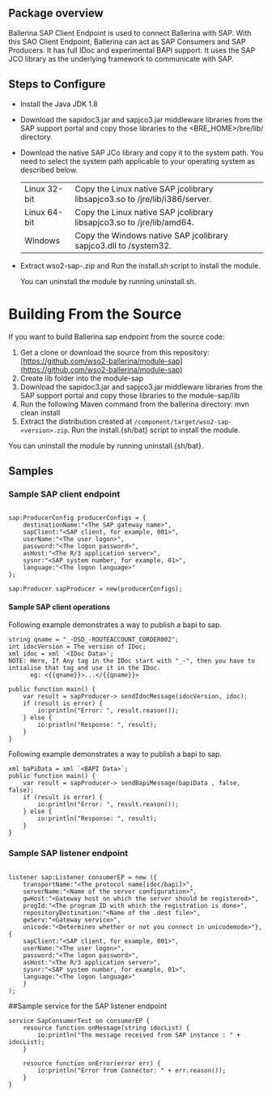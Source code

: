 ## Package overview

Ballerina SAP Client Endpoint is used to connect Ballerina with SAP. With this SAO Client Endpoint, Ballerina can act as SAP Consumers and SAP Producers.
It has full IDoc and experimental BAPI support. It uses the SAP JCO library as the underlying framework to communicate with SAP. 

## Steps to Configure

 * Install the Java JDK 1.8
 * Download the sapidoc3.jar and sapjco3.jar middleware libraries from the SAP support portal and copy those libraries 
   to the <BRE_HOME>/bre/lib/ directory.
 * Download the native SAP JCo library and copy it to the system path. You need to select the system path applicable 
   to your operating system as described below.
    
    <table class="tg">
      <tr>
        <td class="tg-yw4l">Linux 32-bit</td>
        <td class="tg-yw4l">Copy the Linux native SAP jcolibrary libsapjco3.so to <JDK_HOME>/jre/lib/i386/server.</td>
      </tr>
      <tr>
        <td class="tg-yw4l">Linux 64-bit</td>
        <td class="tg-yw4l">Copy the Linux native SAP jcolibrary libsapjco3.so to <JDK_HOME>/jre/lib/amd64.</td>
      </tr>
      <tr>
        <td class="tg-yw4l">Windows</td>
        <td class="tg-yw4l">Copy the Windows native SAP jcolibrary sapjco3.dll to <WINDOWS_HOME>/system32.
        </td>
      </tr>
    </table>
    
 * Extract wso2-sap-<version>.zip and  Run the install.sh script to install the module.
  
   You can uninstall the module by running uninstall.sh.

Building From the Source
==================================
If you want to build Ballerina sap endpoint from the source code:

1. Get a clone or download the source from this repository:
    [https://github.com/wso2-ballerina/module-sap](https://github.com/wso2-ballerina/module-sap)
2. Create lib folder into the module-sap 
3. Download the sapidoc3.jar and sapjco3.jar middleware libraries from the SAP support portal and copy those 
   libraries to the module-sap/lib
4. Run the following Maven command from the ballerina directory:
    mvn clean install
5. Extract the distribution created at `/component/target/wso2-sap-<version>.zip`. Run the install.{sh/bat} script to install the module.

You can uninstall the module by running uninstall.{sh/bat}.    
    
   
## Samples

### Sample SAP client endpoint 

```ballerina

sap:ProducerConfig producerConfigs = {
    destinationName:"<The SAP gateway name>",
    sapClient:"<SAP client, for example, 001>",
    userName:"<The user logon>",
    password:"<The logon password>",
    asHost:"<The R/3 application server>",
    sysnr:"<SAP system number, for example, 01>",
    language:"<The logon language>"
};

sap:Producer sapProducer = new(producerConfigs);
```

#### Sample SAP client operations

Following example demonstrates a way to publish a bapi to sap.

```ballerina
string qname = "_-DSD_-ROUTEACCOUNT_CORDER002";
int idocVersion = The version of IDoc;
xml idoc = xml `<IDoc Data>`; 
NOTE: Here, If Any tag in the IDoc start with "_-", then you have to intialise that tag and use it in the IDoc. 
      eg: <{{qname}}>...</{{qname}}>  

public function main() {
    var result = sapProducer-> sendIdocMessage(idocVersion, idoc);
    if (result is error) {
        io:println("Error: ", result.reason());
    } else {
        io:println("Response: ", result);
    }
}
````

Following example demonstrates a way to publish a bapi to sap.

```ballerina
xml baPiData = xml `<BAPI Data>`;
public function main() {
    var result = sapProducer-> sendBapiMessage(bapiData , false, false);
    if (result is error) {
        io:println("Error: ", result.reason());
    } else {
        io:println("Response: ", result);
    }
}
```

### Sample SAP listener endpoint

```ballerina

listener sap:Listener consumerEP = new ({
    transportName:"<The protocol name[idoc/bapi]>",
    serverName:"<Name of the server configuration>",
    gwHost:"<Gateway host on which the server should be registered>",
    progId:"<The program ID with which the registration is done>",
    repositoryDestination:"<Name of the .dest file>",
    gwServ:"<Gateway service>",
    unicode:"<Determines whether or not you connect in unicodemode>"}, {
    sapClient:"<SAP client, for example, 001>",
    userName:"<The user logon>",
    password:"<The logon password>",
    asHost:"<The R/3 application server>",
    sysnr:"<SAP system number, for example, 01>",
    language:"<The logon language>"
    }
);
```

##Sample service for the SAP listener endpoint

```ballerina
service SapConsumerTest on consumerEP {
    resource function onMessage(string idocList) {
        io:println("The message received from SAP instance : " + idocList);
    }

    resource function onError(error err) {
        io:println("Error from Connector: " + err.reason());
    }
}
```
